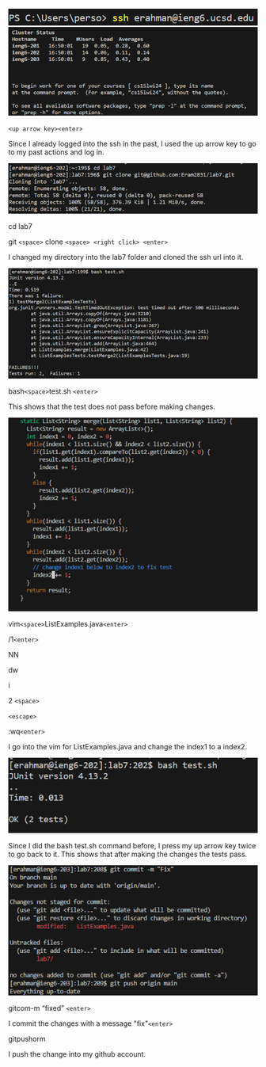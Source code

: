 ![Image](vim1.png)
![Image](vim3.png)


`<up arrow key><enter>`

Since I already logged into the ssh in the past, I used the up arrow key to go to my past actions and log in. 


![Image](vim2.png)


 cd <space> lab7<enter>

 
git `<space>` clone `<space> <right click> <enter>`

I changed my directory into the lab7 folder and cloned the ssh url into it.


![Image](vim4.png)


bash`<space>`test.sh `<enter>`


This shows that the test does not pass before making changes. 


![Image](vim5.png)


vim`<space>`ListExamples.java`<enter>`


/1`<enter>`


NN


dw


i


2 `<space>`


`<escape>`


:wq`<enter>`


I go into the vim for ListExamples.java and change the index1 to a index2. 


![Image](vim6.png)


<up arrow key> <up arrow key><enter>


Since I did the bash test.sh command before, I press my up arrow key twice to go back to it. This shows that after making the changes the tests pass. 



![Image](vim7.png)


git<space>com<tab><space>-m “fixed” `<enter>`


I commit the changes with a message "fix"`<enter>`


git<space>push<space>or<tab><space>m<tab><enter>


I push the change into my github account. 
